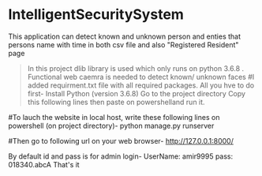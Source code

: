 # IntelligentSecuritySystem
This application can detect known and unknown person and enties that persons name with time in both csv file and also "Registered Resident" page
> In this project dlib library is used which only runs on python 3.6.8 .
> Functional web caemra is needed to detect known/ unknown faces
#I added requirment.txt file with all required packages. All you hve to do first-
    Install Python (version 3.6.8)
    Go to the project directory
    Copy this following lines then paste on powershelland run it.

#To lauch the website in local host, write these following lines on powershell (on project directory)- 
 python manage.py runserver

#Then go to following url on your web browser-
  http://127.0.0.1:8000/

By default id and pass is for admin login-
                                        UserName: amir9995
                                        pass: 018340.abcA
That's it

  
